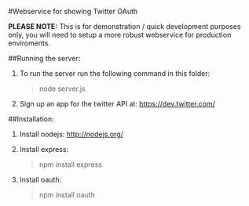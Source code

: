 #Webservice for showing Twitter OAuth

__PLEASE NOTE:__ This is for demonstration / quick development purposes only, you will need to setup a more robust webservice for production enviroments.

##Running the server:

1. To run the server run the following command in this folder:

	> node server.js

2. Sign up an app for the twitter API at: https://dev.twitter.com/


##Installation:

1. Install nodejs: http://nodejs.org/

2. Install express:

	> npm install express

3. Install oauth:

	> npm install oauth